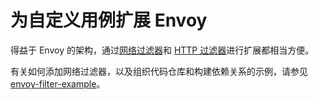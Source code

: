 # 为自定义用例扩展 Envoy

得益于 Envoy 的架构，通过[网络过滤器](../intro/arch_overview/network_filters.md#arch-overview-network-filters)和 [HTTP 过滤器](../intro/arch_overview/http_filters.md#arch-overview-http-filters)进行扩展都相当方便。

有关如何添加网络过滤器，以及组织代码仓库和构建依赖关系的示例，请参见 [envoy-filter-example](https://github.com/envoyproxy/envoy-filter-example)。
